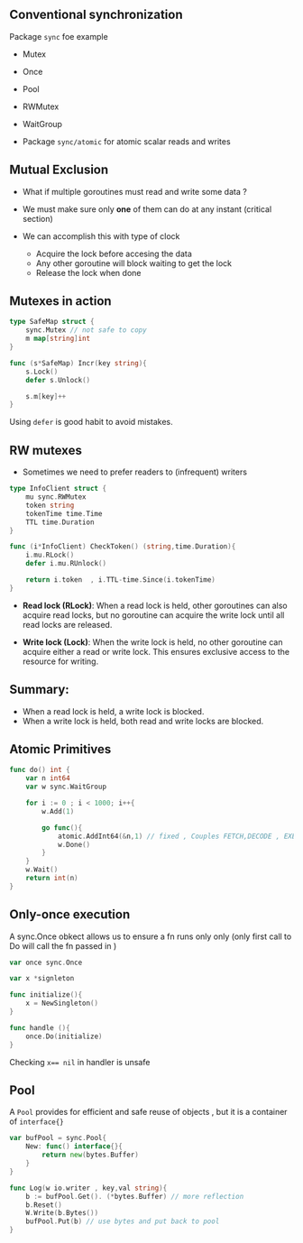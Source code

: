 
## Conventional synchronization

Package ``sync`` foe example

- Mutex
- Once
- Pool
- RWMutex
- WaitGroup

- Package ``sync/atomic`` for atomic scalar reads and writes

## Mutual Exclusion

- What if multiple goroutines must read and write some data ?

- We must make sure only **one** of them can do at any instant (critical section)

- We can accomplish this with type of clock
    - Acquire the lock before accesing the data
    - Any other goroutine will block waiting to get the lock
    - Release the lock when done

## Mutexes in action

```go
type SafeMap struct {
    sync.Mutex // not safe to copy
    m map[string]int
}

func (s*SafeMap) Incr(key string){
    s.Lock()
    defer s.Unlock()

    s.m[key]++
}

```
Using ``defer`` is good habit to avoid mistakes.


## RW mutexes

- Sometimes we need to prefer readers to (infrequent) writers

```go
type InfoClient struct {
    mu sync.RWMutex
    token string 
    tokenTime time.Time
    TTL time.Duration
}

func (i*InfoClient) CheckToken() (string,time.Duration){
    i.mu.RLock()
    defer i.mu.RUnlock() 

    return i.token  , i.TTL-time.Since(i.tokenTime)
}
```

- **Read lock (RLock)**: When a read lock is held, other goroutines can also acquire read locks, but no goroutine can acquire the write lock until all read locks are released.

- **Write lock (Lock)**: When the write lock is held, no other goroutine can acquire either a read or write lock. This ensures exclusive access to the resource for writing.

## Summary:
- When a read lock is held, a write lock is blocked.
- When a write lock is held, both read and write locks are blocked.

## Atomic Primitives

```go
func do() int {
    var n int64
    var w sync.WaitGroup

    for i := 0 ; i < 1000; i++{
        w.Add(1)

        go func(){
            atomic.AddInt64(&n,1) // fixed , Couples FETCH,DECODE , EXECUTE as single instruction
            w.Done() 
        }
    }
    w.Wait()
    return int(n)
}
```

## Only-once execution

A sync.Once obkect allows us to ensure a fn runs only only (only first call 
to Do will call the fn passed in )

```go
var once sync.Once

var x *signleton

func initialize(){
    x = NewSingleton()
}

func handle (){
    once.Do(initialize)
}
```

Checking ```x== nil``` in handler is unsafe


## Pool 

A ``Pool`` provides for efficient and safe reuse of objects , but it is a
container of ``interface{}``

```go
var bufPool = sync.Pool{
    New: func() interface{}{
        return new(bytes.Buffer)
    }
}

func Log(w io.writer , key,val string){
    b := bufPool.Get(). (*bytes.Buffer) // more reflection
    b.Reset() 
    W.Write(b.Bytes())
    bufPool.Put(b) // use bytes and put back to pool
}

```